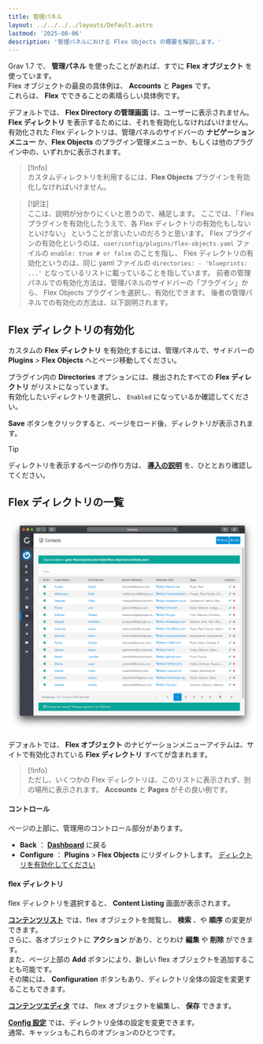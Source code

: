 ```yaml
---
title: 管理パネル
layout: ../../../../layouts/Default.astro
lastmod: '2025-08-06'
description: '管理パネルにおける Flex Objects の概要を解説します。'
---
```


Grav 1.7 で、 **管理パネル** を使ったことがあれば、すでに **Flex オブジェクト** を使っています。  
Flex オブジェクトの最良の具体例は、 **Accounts** と **Pages** です。  
これらは、 **Flex** でできることの素晴らしい具体例です。

デフォルトでは、 **Flex Directory の管理画面** は、ユーザーに表示されません。  
**Flex ディレクトリ** を表示するためには、それを有効化しなければいけません。  
有効化された Flex ディレクトリは、管理パネルのサイドバーの **ナビゲーションメニュー** か、**Flex Objects** のプラグイン管理メニューか、もしくは他のプラグイン中の、いずれかに表示されます。

> [!Info]  
> カスタムディレクトリを利用するには、**Flex Objects** プラグインを有効化しなければいけません。

> [!訳注]  
> ここは、説明が分かりにくいと思うので、補足します。 ここでは、「 Flex プラグインを有効化したうえで、各 Flex ディレクトリの有効化もしないといけない」 ということが言いたいのだろうと思います。 Flex プラグインの有効化というのは、`user/config/plugins/flex-objects.yaml` ファイルの `enable: true # or false` のことを指し、 Flex ディレクトリの有効化というのは、同じ yaml ファイルの `directories: - 'blueprints: ...'` となっているリストに載っていることを指しています。 前者の管理パネルでの有効化方法は、管理パネルのサイドバーの「プラグイン」から、 Flex Objects プラグインを選択し、有効化できます。 後者の管理パネルでの有効化の方法は、以下説明されます。

<h2 id="enabling-a-directory">Flex ディレクトリの有効化</h2>

カスタムの **Flex ディレクトリ** を有効化するには、管理パネルで、サイドバーの **Plugins** > **Flex Objects** へとページ移動してください。

プラグイン内の **Directories** オプションには、検出されたすべての **Flex ディレクトリ** がリストになっています。  
有効化したいディレクトリを選択し、 `Enabled` になっているか確認してください。

**Save** ボタンをクリックすると、ページをロード後、ディレクトリが表示されます。

> [!Tip]  
> ディレクトリを表示するページの作り方は、 **[導入の説明](./01.introduction/)** を、ひととおり確認してください。

<h2 id="directory-listing">Flex ディレクトリの一覧</h2>

![Directories View](./01.views-list/flex-objects-list.png)

デフォルトでは、 **Flex オブジェクト** のナビゲーションメニューアイテムは、サイトで有効化されている **Flex ディレクトリ** すべてが含まれます。

> [!Info]  
> ただし、いくつかの Flex ディレクトリは、このリストに表示されず、別の場所に表示されます。 **Accounts** と **Pages** がその良い例です。

<h4 id="controls">コントロール</h4>

ページの上部に、管理用のコントロール部分があります。

- **Back** ： **[Dashboard](../../../05.admin-panel/02.dashboard/)** に戻る
- **Configure** ：  **Plugins** > **Flex Objects** にリダイレクトします。 [ディレクトリを有効化してください](#enabling-a-directory)

<h4 id="directories">flex ディレクトリ</h4>

flex ディレクトリを選択すると、 **Content Listing** 画面が表示されます。


**[コンテンツリスト](./01.views-list/)** では、flex オブジェクトを閲覧し、 **検索** 、や **順序** の変更ができます。  
さらに、各オブジェクトに **アクション** があり、とりわけ **編集** や **削除** ができます。  
また、ページ上部の **Add** ボタンにより、新しい flex オブジェクトを追加することも可能です。  
その隣には、 **Configuration** ボタンもあり、ディレクトリ全体の設定を変更することもできます。

**[コンテンツエディタ](./02.views-edit/)** では、 flex オブジェクトを編集し、 **保存** できます。

**[Config 設定](./03.configuration/)** では、ディレクトリ全体の設定を変更できます。  
通常、キャッシュもこれらのオプションのひとつです。

